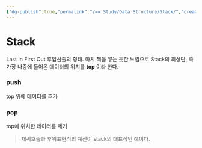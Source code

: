 ```yaml
---
{"dg-publish":true,"permalink":"/== Study/Data Structure/Stack/","created":"2023-12-04T23:02:08.000+09:00","updated":"2023-12-04T23:02:08.000+09:00"}
---
```


# Stack
Last In First Out 후입선출의 형태.
마치 책을 쌓는 듯한 느낌으로 Stack의 최상단, 즉 가장 나중에 들어온 데이터의 위치를 **top** 이라 한다.

### push
top 위에 데이터를 추가

### pop
top에 위치한 데이터를 제거


>재귀호출과 후위표현식의 계산이 stack의 대표적인 예이다.

